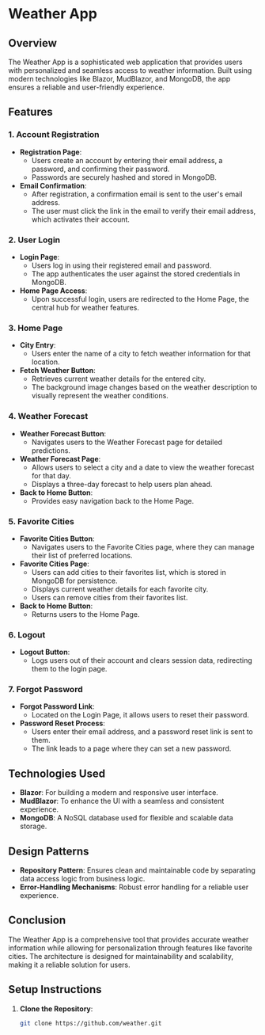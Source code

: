 # Weather App

## Overview
The Weather App is a sophisticated web application that provides users with personalized and seamless access to weather information. Built using modern technologies like Blazor, MudBlazor, and MongoDB, the app ensures a reliable and user-friendly experience.

## Features

### 1. Account Registration
- **Registration Page**: 
  - Users create an account by entering their email address, a password, and confirming their password.
  - Passwords are securely hashed and stored in MongoDB.
- **Email Confirmation**:
  - After registration, a confirmation email is sent to the user's email address.
  - The user must click the link in the email to verify their email address, which activates their account.

### 2. User Login
- **Login Page**: 
  - Users log in using their registered email and password.
  - The app authenticates the user against the stored credentials in MongoDB.
- **Home Page Access**:
  - Upon successful login, users are redirected to the Home Page, the central hub for weather features.

### 3. Home Page
- **City Entry**: 
  - Users enter the name of a city to fetch weather information for that location.
- **Fetch Weather Button**:
  - Retrieves current weather details for the entered city.
  - The background image changes based on the weather description to visually represent the weather conditions.

### 4. Weather Forecast
- **Weather Forecast Button**:
  - Navigates users to the Weather Forecast page for detailed predictions.
- **Weather Forecast Page**:
  - Allows users to select a city and a date to view the weather forecast for that day.
  - Displays a three-day forecast to help users plan ahead.
- **Back to Home Button**:
  - Provides easy navigation back to the Home Page.

### 5. Favorite Cities
- **Favorite Cities Button**:
  - Navigates users to the Favorite Cities page, where they can manage their list of preferred locations.
- **Favorite Cities Page**:
  - Users can add cities to their favorites list, which is stored in MongoDB for persistence.
  - Displays current weather details for each favorite city.
  - Users can remove cities from their favorites list.
- **Back to Home Button**:
  - Returns users to the Home Page.

### 6. Logout
- **Logout Button**:
  - Logs users out of their account and clears session data, redirecting them to the login page.

### 7. Forgot Password
- **Forgot Password Link**:
  - Located on the Login Page, it allows users to reset their password.
- **Password Reset Process**:
  - Users enter their email address, and a password reset link is sent to them.
  - The link leads to a page where they can set a new password.

## Technologies Used
- **Blazor**: For building a modern and responsive user interface.
- **MudBlazor**: To enhance the UI with a seamless and consistent experience.
- **MongoDB**: A NoSQL database used for flexible and scalable data storage.

## Design Patterns
- **Repository Pattern**: Ensures clean and maintainable code by separating data access logic from business logic.
- **Error-Handling Mechanisms**: Robust error handling for a reliable user experience.

## Conclusion
The Weather App is a comprehensive tool that provides accurate weather information while allowing for personalization through features like favorite cities. The architecture is designed for maintainability and scalability, making it a reliable solution for users.

## Setup Instructions
1. **Clone the Repository**: 
   ```bash
   git clone https://github.com/weather.git
